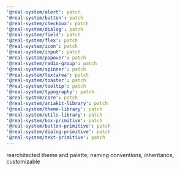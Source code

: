 ```yaml
---
'@real-system/alert': patch
'@real-system/button': patch
'@real-system/checkbox': patch
'@real-system/dialog': patch
'@real-system/field': patch
'@real-system/flex': patch
'@real-system/icon': patch
'@real-system/input': patch
'@real-system/popover': patch
'@real-system/radio-group': patch
'@real-system/spinner': patch
'@real-system/textarea': patch
'@real-system/toaster': patch
'@real-system/tooltip': patch
'@real-system/typography': patch
'@real-system/core': patch
'@real-system/ariakit-library': patch
'@real-system/theme-library': patch
'@real-system/utils-library': patch
'@real-system/box-primitive': patch
'@real-system/button-primitive': patch
'@real-system/dialog-primitive': patch
'@real-system/text-primitive': patch
---
```


rearchitected theme and palette; naming conventions, inheritance, customizable
